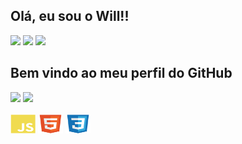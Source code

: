 ## Olá, eu sou o Will!!

<div> 
  <a href="https://instagram.com/iamwil.zn" target="_blank"><img src="https://img.shields.io/badge/-Instagram-%23E4405F?style=for-the-badge&logo=instagram&logoColor=white" target="_blank"></a>
  <a href = "mailto:contatojuanwilliamdasilv@gmail.com"><img src="https://img.shields.io/badge/-Gmail-%23333?style=for-the-badge&logo=gmail&logoColor=white" target="_blank"></a>
  <a href="https://www.linkedin.com/in/juan-william-ab69b0271/" target="_blank"><img src="https://img.shields.io/badge/-LinkedIn-%230077B5?style=for-the-badge&logo=linkedin&logoColor=white" target="_blank"></a> 
</div>

##

## Bem vindo ao meu perfil do GitHub

<div>
    <a href="https://github.com/gugamcz"></a>
    <img height="140em" src="https://github-readme-stats.vercel.app/api?username=souowill&show_icons=true&theme=dark"/>
    <img height="140em" src="https://github-readme-stats.vercel.app/api/top-langs/?username=souowill&layout=compact&langs_count=7&theme=dark"/>
</div>


<div style="display: inline_block"><br>
  <img align="center" alt="Will-Js" height="30" width="40" src="https://raw.githubusercontent.com/devicons/devicon/master/icons/javascript/javascript-plain.svg">
  <img align="center" alt="Will-HTML" height="30" width="40" src="https://raw.githubusercontent.com/devicons/devicon/master/icons/html5/html5-original.svg">
  <img align="center" alt="Will-CSS" height="30" width="40" src="https://raw.githubusercontent.com/devicons/devicon/master/icons/css3/css3-original.svg">
</div>
